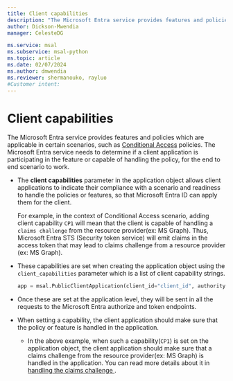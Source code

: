 ```yaml
---
title: Client capabilities
description: "The Microsoft Entra service provides features and policies which are applicable in certain scenarios, such as Conditional Access policies."
author: Dickson-Mwendia
manager: CelesteDG

ms.service: msal
ms.subservice: msal-python
ms.topic: article
ms.date: 02/07/2024
ms.author: dmwendia
ms.reviewer: shermanouko, rayluo
#Customer intent: 
---
```


# Client capabilities

The Microsoft Entra service provides features and policies which are applicable in certain scenarios, such as [Conditional Access](./conditional-access.md) policies. The Microsoft Entra service needs to determine if a client application is participating in the feature or capable of handling the policy, for the end to end scenario to work.

- The **client capabilities** parameter in the application object allows client applications to indicate their compliance with a scenario and readiness to handle the policies or features, so that Microsoft Entra ID can apply them for the client. 

    For example, in the context of Conditional Access scenario, adding client capability `CP1` will mean that the client is capable of handling a `claims challenge` from the resource provider(ex: MS Graph). Thus, Microsoft Entra STS (Security token service) will emit claims in the access token that may lead to claims challenge from a resource provider (ex: MS Graph).

- These capabilities are set when creating the application object using the `client_capabilities` parameter which is a list of client capability strings.

    ```python
    app = msal.PublicClientApplication(client_id="client_id", authority="your_authority", client_capabilities = ["CP1"])
    ```

- Once these are set at the application level, they will be sent in all the requests to the Microsoft Entra authorize and token endpoints. 
- When setting a capability, the client application should make sure that the policy or feature is handled in the application.
  - In the above example,  when such a capability(`CP1`) is set on the application object, the client application should make sure that a claims challenge from the resource provider(ex: MS Graph) is handled in the application. You can read more details about it in [handling the claims challenge ](./conditional-access.md#handling-claim-challenge-in-msal-python).

